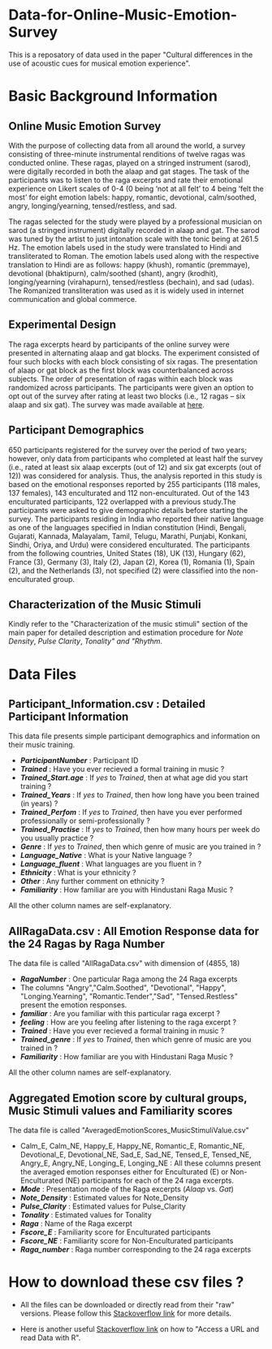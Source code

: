 # Data-for-Online-Music-Emotion-Survey

This is a reposatory of data used in the paper "Cultural differences in the use of acoustic cues for musical emotion experience".

# Basic Background Information

## Online Music Emotion Survey

With the purpose of collecting data from all around the world, a survey consisting of three-minute instrumental renditions of twelve ragas was conducted online. These ragas, played on a stringed instrument (sarod), were digitally recorded in both the alaap and gat stages. The task of the participants was to listen to the raga excerpts and rate their emotional experience on Likert scales of 0-4 (0 being ‘not at all felt’ to 4 being ‘felt the most’ for eight emotion labels: happy, romantic, devotional, calm/soothed, angry, longing/yearning, tensed/restless, and sad. 

The ragas selected for the study were played by a professional musician on sarod (a stringed instrument) digitally recorded in alaap and gat. The sarod was tuned by the artist to just intonation scale with the tonic being at 261.5 Hz.  The emotion labels used in the study were translated to Hindi and transliterated to Roman. The emotion labels used along with the respective translation to Hindi are as follows: happy (khush), romantic (premmaye), devotional (bhaktipurn), calm/soothed (shant), angry (krodhit), longing/yearning (virahapurn), tensed/restless (bechain), and sad (udas). The Romanized transliteration was used as it is widely used in internet communication and global commerce.  

## Experimental Design

The raga excerpts heard by participants of the online survey were presented in alternating alaap and gat blocks.  The experiment consisted of four such blocks with each block consisting of six ragas.  The presentation of alaap or gat block as the first block was counterbalanced across subjects.  The order of presentation of ragas within each block was randomized across participants.  The participants were given an option to opt out of the survey after rating at least two blocks (i.e., 12 ragas – six alaap and six gat).  The survey was made available at [here](https://nandinisingh.wixsite.com/labweb/musicemotion).

## Participant Demographics

650 participants registered for the survey over the period of two years; however, only data from participants who completed at least half the survey (i.e., rated at least six alaap excerpts (out of 12) and six gat excerpts (out of 12)) was considered for analysis.  Thus, the analysis reported in this study is based on the emotional responses reported by 255 participants (118 males, 137 females), 143 enculturated and 112 non-enculturated.  Out of the 143 enculturated participants, 122 overlapped with a previous study.The participants were asked to give demographic details before starting the survey. The participants residing in India who reported their native language as one of the languages specified in Indian constitution (Hindi, Bengali, Gujarati, Kannada, Malayalam, Tamil, Telugu, Marathi, Punjabi, Konkani, Sindhi, Oriya, and Urdu) were considered enculturated. The participants from the following countries, United States (18), UK (13), Hungary (62), France (3), Germany (3), Italy (2), Japan (2), Korea (1), Romania (1), Spain (2), and the Netherlands (3), not specified (2) were classified into the non-enculturated group.

## Characterization of the Music Stimuli

Kindly refer to the "Characterization of the music stimuli" section of the main paper for detailed description and estimation procedure for *Note Density*, *Pulse Clarity*, *Tonality" and "Rhythm*.

# Data Files

## Participant_Information.csv : Detailed Participant Information

This data file presents simple participant demographics and information on their music training. 

* **_ParticipantNumber_** : Participant ID
* **_Trained_** : Have you ever recieved a formal training in music ?   
* **_Trained_Start.age_** : If _yes_ to _Trained_, then at what age did you start training ?   
* **_Trained_Years_** : If *yes* to *Trained*, then how long have you been trained (in years) ?  
* **_Trained_Perfom_** : If _yes_ to _Trained_, then have you ever performed professionally or semi-professionally ?   
* **_Trained_Practise_** : If _yes_ to *Trained*, then how many hours per week do you usually practice ?  
* **_Genre_** :  If *yes* to *Trained*, then which genre of music are you trained in ?  
* **_Language_Native_** : What is your Native language ?  
* **_Language_fluent_** : What languages are you fluent in ?  
* **_Ethnicity_** : What is your ethnicity ?   
* **_Other_** : Any further comment on ethnicity ?   
* **_Familiarity_** : How familiar are you with Hindustani Raga Music ?    

All the other column names are self-explanatory. 


## AllRagaData.csv : All Emotion Response data for the 24 Ragas by Raga Number

The data file is called "AllRagaData.csv" with dimension of (4855, 18) 

* **_RagaNumber_** : One particular Raga among the 24 Raga excerpts   
* The columns "Angry","Calm.Soothed", "Devotional", "Happy", "Longing.Yearning", "Romantic.Tender","Sad", "Tensed.Restless" present the emotion responses.      
* **_familiar_** : Are you familiar with this particular raga excerpt ?
* **_feeling_** : How are you feeling after listening to the raga excerpt ?
* **_Trained_** : Have you ever recieved a formal training in music ?   
* **_Trained_genre_** : If *yes* to *Trained*, then which genre of music are you trained in ?   
* **_Familiarity_** : How familiar are you with Hindustani Raga Music ?   

All the other column names are self-explanatory. 


## Aggregated Emotion score by cultural groups, Music Stimuli values and Familiarity scores

The data file is called "AveragedEmotionScores_MusicStimuliValue.csv"

* Calm_E, Calm_NE, Happy_E, Happy_NE, Romantic_E, Romantic_NE, Devotional_E, Devotional_NE, Sad_E, Sad_NE, Tensed_E, Tensed_NE, Angry_E, Angry_NE, Longing_E, Longing_NE : All these columns present the averaged emotion responses either for Enculturated (E) or Non- Enculturated (NE) participants for each of the 24 raga excerpts.  
* **_Mode_** : Presentation mode of the Raga excerpts (_Alaap_ vs. _Gat_)
* **_Note_Density_** : Estimated values for Note_Density
* **_Pulse_Clarity_** : Estimated values for Pulse_Clarity
* **_Tonality_** :	Estimated values for Tonality
* **_Raga_** :	Name of the Raga excerpt
* **_Fscore_E_** : Familiarity score for Enculturated participants
* **_Fscore_NE_** : Familiarity score for Non-Enculturated participants
* **_Raga_number_** : Raga number corresponding to the 24 raga excerpts 

# How to download these csv files ?

* All the files can be downloaded or directly read from their "raw" versions. Please follow this [Stackoverflow link](https://stackoverflow.com/questions/4604663/download-single-files-from-github) for more details. 

* Here is another useful [Stackoverflow link](https://stackoverflow.com/questions/6299220/access-a-url-and-read-data-with-r) on how to "Access a URL and read Data with R".

